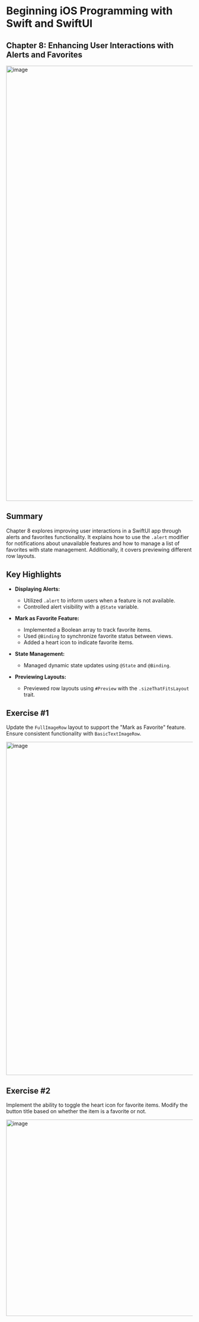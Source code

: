 # Beginning iOS Programming with Swift and SwiftUI

## Chapter 8: Enhancing User Interactions with Alerts and Favorites

<img width="1174" alt="image" src="https://github.com/user-attachments/assets/2874da15-b6b5-457e-83c9-3fcd01ea8b3e">

## Summary
Chapter 8 explores improving user interactions in a SwiftUI app through alerts and favorites functionality. It explains how to use the `.alert` modifier for notifications about unavailable features and how to manage a list of favorites with state management. Additionally, it covers previewing different row layouts.

## Key Highlights
- **Displaying Alerts:** 
  - Utilized `.alert` to inform users when a feature is not available.
  - Controlled alert visibility with a `@State` variable.

- **Mark as Favorite Feature:**
  - Implemented a Boolean array to track favorite items.
  - Used `@Binding` to synchronize favorite status between views.
  - Added a heart icon to indicate favorite items.

- **State Management:**
  - Managed dynamic state updates using `@State` and `@Binding`.

- **Previewing Layouts:**
  - Previewed row layouts using `#Preview` with the `.sizeThatFitsLayout` trait.

## Exercise #1
Update the `FullImageRow` layout to support the "Mark as Favorite" feature. Ensure consistent functionality with `BasicTextImageRow`.

<img width="899" alt="image" src="https://github.com/user-attachments/assets/43952d3f-efce-404d-8efd-72b88a92c144">

## Exercise #2
Implement the ability to toggle the heart icon for favorite items. Modify the button title based on whether the item is a favorite or not.

<img width="530" alt="image" src="https://github.com/user-attachments/assets/5ab26976-8b63-4b99-ab6e-0f8dc07bcc0a">
